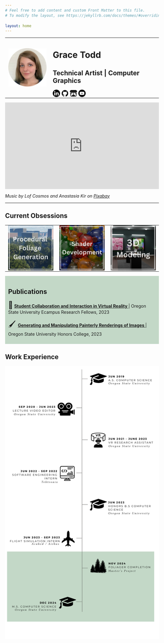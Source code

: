 ```yaml
---
# Feel free to add content and custom Front Matter to this file.
# To modify the layout, see https://jekyllrb.com/docs/themes/#overriding-theme-defaults

layout: home
---
```


<!-- Profile -->
<table style="border-collapse: collapse; border: none;">
  <tr style="border: none;">
    <td style="border: none; padding: 0 10px;">
      <img src="/images/new_profile.png" width=150px alt="Grace Todd">
    </td>
    <td style="border: none; padding: 0 10px;">
      <h1> Grace Todd </h1>
      <h2> Technical Artist |  Computer Graphics </h2>
      <a href="https://www.linkedin.com/in/grace-miriam-todd/"><img src='/images/icons/linkedin.svg' width=24px alt="LinkedIn"></a>
      <a href="https://github.com/toddgr"><img src='/images/icons/github.png' width=24px alt="GitHub"></a>
      <a href="https://igraceykay.itch.io/"><img src='/images/icons/itch.png' width=24px alt="itch.io"></a>
      <a href="https://www.youtube.com/channel/UClBUZ8AVW85HHcnr4olDssQ"><img src='/images/icons/youtube.png' width=24px alt="YouTube"></a>
    </td>
  </tr>
</table>

<!-- Demo Reel -->
<div style="position: relative; padding-bottom: 56.25%; height: 0; overflow: hidden; max-width: 100%; height: auto;">
  <iframe style="position: absolute; top: 0; left: 0; width: 100%; height: 100%;" src="https://www.youtube.com/embed/jTaPWsH2bd4?si=s_9fEsYVhaFy7HCM" title="YouTube video player" frameborder="0" allow="accelerometer; autoplay; clipboard-write; encrypted-media; gyroscope; picture-in-picture; web-share" referrerpolicy="strict-origin-when-cross-origin" allowfullscreen></iframe>
</div>

_Music by Lof Cosmos and Anastasia Kir on [Pixabay](https://pixabay.com/)_

---

## Current Obsessions

<table style="border-collapse: collapse; border: none;">
  <tr style="border: none;">
    <td style="border: none; padding: 0 10px;">
      <a href="/projects/" style="text-decoration: none; color: inherit;">
      <img src="/images/Current_Obsessions/PCG.png" alt="Procedural Foliage Generation">
      </a>
    </td>
    <td style="border: none; padding: 0 10px;">
      <a href="/3d-stuff/" style="text-decoration: none; color: inherit;">
      <img src="/images/Current_Obsessions/Shaders.png" alt="Shader Development">
      </a>
    </td>
    <td style="border: none; padding: 0 10px;">
      <a href="/3d-stuff/" style="text-decoration: none; color: inherit;">
      <img src="/images/Current_Obsessions/3D_Modeling.png" alt="3D Modeling">
      </a>
    </td>
  </tr>
</table>

<div style="background-color: #c3d8c7; margin-bottom: 20px; padding: 10px;">
  <h2> Publications </h2>
  <p> <span style="font-size: 24px;">👾</span> <a href="https://ir.library.oregonstate.edu/concern/defaults/9593v359m"><b>Student Collaboration and Interaction in Virtual Reality </b></a> | Oregon State University Ecampus Research Fellows, 2023 </p>
  <p> <span style="font-size: 24px;"> 🖌️ </span> <a href="https://ir.library.oregonstate.edu/concern/honors_college_theses/bn999f86n?locale=en"><b>Generating and Manipulating Painterly Renderings of Images </b></a> | Oregon State University Honors College, 2023 </p>
</div>

## Work Experience

<img src="/images/Work_Experience.png" alt="Work experience">